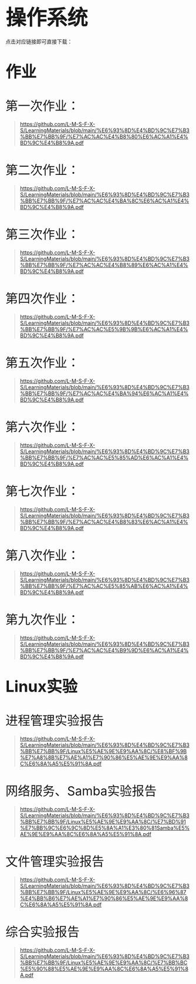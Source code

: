 # <span style="font-size: 2.0em; font-weight: bold;">操作系统</span>

点击对应链接即可直接下载：

# <span style="font-size: 1.5em; font-weight: bold;">作业</span>

# <span style="font-size: 1.2em; font-weight: lighter;">第一次作业：</span>

>  https://github.com/L-M-S-F-X-S/LearningMaterials/blob/main/%E6%93%8D%E4%BD%9C%E7%B3%BB%E7%BB%9F/%E7%AC%AC%E4%B8%80%E6%AC%A1%E4%BD%9C%E4%B8%9A.pdf

# <span style="font-size: 1.2em; font-weight: lighter;">第二次作业：</span>

>  https://github.com/L-M-S-F-X-S/LearningMaterials/blob/main/%E6%93%8D%E4%BD%9C%E7%B3%BB%E7%BB%9F/%E7%AC%AC%E4%BA%8C%E6%AC%A1%E4%BD%9C%E4%B8%9A.pdf

# <span style="font-size: 1.2em; font-weight: lighter;">第三次作业：</span>

>  https://github.com/L-M-S-F-X-S/LearningMaterials/blob/main/%E6%93%8D%E4%BD%9C%E7%B3%BB%E7%BB%9F/%E7%AC%AC%E4%B8%89%E6%AC%A1%E4%BD%9C%E4%B8%9A.pdf

# <span style="font-size: 1.2em; font-weight: lighter;">第四次作业：</span>

>  https://github.com/L-M-S-F-X-S/LearningMaterials/blob/main/%E6%93%8D%E4%BD%9C%E7%B3%BB%E7%BB%9F/%E7%AC%AC%E5%9B%9B%E6%AC%A1%E4%BD%9C%E4%B8%9A.pdf

# <span style="font-size: 1.2em; font-weight: lighter;">第五次作业：</span>

>  https://github.com/L-M-S-F-X-S/LearningMaterials/blob/main/%E6%93%8D%E4%BD%9C%E7%B3%BB%E7%BB%9F/%E7%AC%AC%E4%BA%94%E6%AC%A1%E4%BD%9C%E4%B8%9A.pdf

# <span style="font-size: 1.2em; font-weight: lighter;">第六次作业：</span>

>  https://github.com/L-M-S-F-X-S/LearningMaterials/blob/main/%E6%93%8D%E4%BD%9C%E7%B3%BB%E7%BB%9F/%E7%AC%AC%E5%85%AD%E6%AC%A1%E4%BD%9C%E4%B8%9A.pdf

# <span style="font-size: 1.2em; font-weight: lighter;">第七次作业：</span>

>  https://github.com/L-M-S-F-X-S/LearningMaterials/blob/main/%E6%93%8D%E4%BD%9C%E7%B3%BB%E7%BB%9F/%E7%AC%AC%E4%B8%83%E6%AC%A1%E4%BD%9C%E4%B8%9A.pdf

# <span style="font-size: 1.2em; font-weight: lighter;">第八次作业：</span>

>  https://github.com/L-M-S-F-X-S/LearningMaterials/blob/main/%E6%93%8D%E4%BD%9C%E7%B3%BB%E7%BB%9F/%E7%AC%AC%E5%85%AB%E6%AC%A1%E4%BD%9C%E4%B8%9A.pdf

# <span style="font-size: 1.2em; font-weight: lighter;">第九次作业：</span>

>  https://github.com/L-M-S-F-X-S/LearningMaterials/blob/main/%E6%93%8D%E4%BD%9C%E7%B3%BB%E7%BB%9F/%E7%AC%AC%E4%B9%9D%E6%AC%A1%E4%BD%9C%E4%B8%9A.pdf

# <span style="font-size: 1.5em; font-weight: bold;">Linux实验</span>

# <span style="font-size: 1.2em; font-weight: lighter;">进程管理实验报告</span>

>  https://github.com/L-M-S-F-X-S/LearningMaterials/blob/main/%E6%93%8D%E4%BD%9C%E7%B3%BB%E7%BB%9F/Linux%E5%AE%9E%E9%AA%8C/%E8%BF%9B%E7%A8%8B%E7%AE%A1%E7%90%86%E5%AE%9E%E9%AA%8C%E6%8A%A5%E5%91%8A.pdf

# <span style="font-size: 1.2em; font-weight: lighter;">网络服务、Samba实验报告</span>

>  https://github.com/L-M-S-F-X-S/LearningMaterials/blob/main/%E6%93%8D%E4%BD%9C%E7%B3%BB%E7%BB%9F/Linux%E5%AE%9E%E9%AA%8C/%E7%BD%91%E7%BB%9C%E6%9C%8D%E5%8A%A1%E3%80%81Samba%E5%AE%9E%E9%AA%8C%E6%8A%A5%E5%91%8A.pdf

# <span style="font-size: 1.2em; font-weight: lighter;">文件管理实验报告</span>

>  https://github.com/L-M-S-F-X-S/LearningMaterials/blob/main/%E6%93%8D%E4%BD%9C%E7%B3%BB%E7%BB%9F/Linux%E5%AE%9E%E9%AA%8C/%E6%96%87%E4%BB%B6%E7%AE%A1%E7%90%86%E5%AE%9E%E9%AA%8C%E6%8A%A5%E5%91%8A.pdf

# <span style="font-size: 1.2em; font-weight: lighter;">综合实验报告</span>

>  https://github.com/L-M-S-F-X-S/LearningMaterials/blob/main/%E6%93%8D%E4%BD%9C%E7%B3%BB%E7%BB%9F/Linux%E5%AE%9E%E9%AA%8C/%E7%BB%BC%E5%90%88%E5%AE%9E%E9%AA%8C%E6%8A%A5%E5%91%8A.pdf
